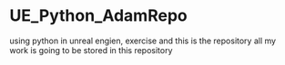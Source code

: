 # UE_Python_AdamRepo
using python in unreal engien, exercise and this is the repository all my work is going to be stored in this repository
